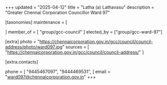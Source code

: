 +++
updated = "2025-04-12"
title = "Latha (a) Lathavasu"
description = "Greater Chennai Corporation Councillor Ward 97"

[taxonomies]
maintenance = [

]
member_of = [
    "group/gcc-council"
]
elected_by = ["group/gcc-ward-97"]

[extra]
photo = "https://chennaicorporation.gov.in/gcc/council/council-address/photo/ward097.jpg"
sources = [
    "https://chennaicorporation.gov.in/gcc/council/council-address/"
]

[extra.contacts]

phone = [
    "9445467097",
    "9444469531",
    ]
email = "ward097@chennaicorporation.gov.in"
+++
